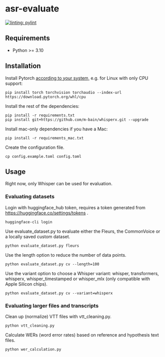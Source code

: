 # asr-evaluate

[![linting: pylint](https://img.shields.io/badge/linting-pylint-yellowgreen)](https://github.com/pylint-dev/pylint)

## Requirements

- Python >= 3.10

## Installation

Install Pytorch [according to your system,](https://pytorch.org/get-started/locally/) e.g. for Linux with only CPU support:

```shell
pip install torch torchvision torchaudio --index-url https://download.pytorch.org/whl/cpu
```

Install the rest of the dependencies:

```shell
pip install -r requirements.txt
pip install git+https://github.com/m-bain/whisperx.git --upgrade
```

Install mac-only dependencies if you have a Mac:

```shell
pip install -r requirements_mac.txt
```

Create the configuration file.

```shell
cp config.example.toml config.toml
```

## Usage

Right now, only Whisper can be used for evaluation.

### Evaluating datasets

Login with huggingface_hub token, requires a token generated from https://huggingface.co/settings/tokens .

```shell
huggingface-cli login
```

Use evaluate_dataset.py to evaluate either the Fleurs, the CommonVoice or a locally saved custom dataset.

```shell
python evaluate_dataset.py fleurs
```

Use the length option to reduce the number of data points.

```shell
python evaluate_dataset.py cv --length=100
```

Use the variant option to choose a Whisper variant: whisper, transformers, whisperx, whisper_timestamped or whisper_mlx (only compatible with Apple Silicon chips).

```shell
python evaluate_dataset.py cv --variant=whisperx
```

### Evaluating larger files and transcripts

Clean up (normalize) VTT files with vtt_cleaning.py.

```shell
python vtt_cleaning.py
```

Calculate WERs (word error rates) based on reference and hypothesis text files.

```shell
python wer_calculation.py
```
